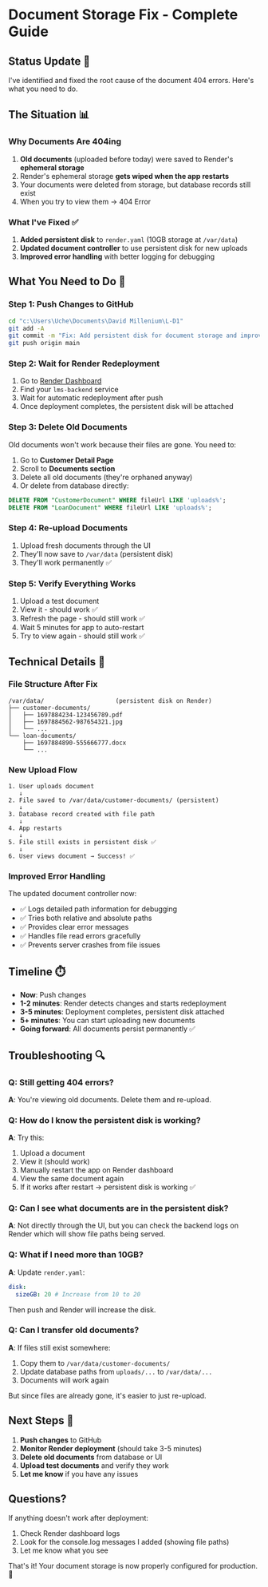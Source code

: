 # Document Storage Fix - Complete Guide

## Status Update 🔄

I've identified and fixed the root cause of the document 404 errors. Here's what you need to do.

## The Situation 📊

### Why Documents Are 404ing

1. **Old documents** (uploaded before today) were saved to Render's **ephemeral storage**
2. Render's ephemeral storage **gets wiped when the app restarts**
3. Your documents were deleted from storage, but database records still exist
4. When you try to view them → 404 Error

### What I've Fixed ✅

1. **Added persistent disk** to `render.yaml` (10GB storage at `/var/data`)
2. **Updated document controller** to use persistent disk for new uploads
3. **Improved error handling** with better logging for debugging

## What You Need to Do 🎯

### Step 1: Push Changes to GitHub

```bash
cd "c:\Users\Uche\Documents\David Millenium\L-D1"
git add -A
git commit -m "Fix: Add persistent disk for document storage and improve error handling"
git push origin main
```

### Step 2: Wait for Render Redeployment

1. Go to [Render Dashboard](https://dashboard.render.com)
2. Find your `lms-backend` service
3. Wait for automatic redeployment after push
4. Once deployment completes, the persistent disk will be attached

### Step 3: Delete Old Documents

Old documents won't work because their files are gone. You need to:

1. Go to **Customer Detail Page**
2. Scroll to **Documents section**
3. Delete all old documents (they're orphaned anyway)
4. Or delete from database directly:

```sql
DELETE FROM "CustomerDocument" WHERE fileUrl LIKE 'uploads%';
DELETE FROM "LoanDocument" WHERE fileUrl LIKE 'uploads%';
```

### Step 4: Re-upload Documents

1. Upload fresh documents through the UI
2. They'll now save to `/var/data` (persistent disk)
3. They'll work permanently ✅

### Step 5: Verify Everything Works

1. Upload a test document
2. View it - should work ✅
3. Refresh the page - should still work ✅
4. Wait 5 minutes for app to auto-restart
5. Try to view again - should still work ✅

## Technical Details 🔧

### File Structure After Fix

```
/var/data/                    (persistent disk on Render)
├── customer-documents/
│   ├── 1697884234-123456789.pdf
│   ├── 1697884562-987654321.jpg
│   └── ...
└── loan-documents/
    ├── 1697884890-555666777.docx
    └── ...
```

### New Upload Flow

```
1. User uploads document
   ↓
2. File saved to /var/data/customer-documents/ (persistent)
   ↓
3. Database record created with file path
   ↓
4. App restarts
   ↓
5. File still exists in persistent disk ✅
   ↓
6. User views document → Success! ✅
```

### Improved Error Handling

The updated document controller now:

- ✅ Logs detailed path information for debugging
- ✅ Tries both relative and absolute paths
- ✅ Provides clear error messages
- ✅ Handles file read errors gracefully
- ✅ Prevents server crashes from file issues

## Timeline ⏱️

- **Now**: Push changes
- **1-2 minutes**: Render detects changes and starts redeployment
- **3-5 minutes**: Deployment completes, persistent disk attached
- **5+ minutes**: You can start uploading new documents
- **Going forward**: All documents persist permanently ✅

## Troubleshooting 🔍

### Q: Still getting 404 errors?

**A**: You're viewing old documents. Delete them and re-upload.

### Q: How do I know the persistent disk is working?

**A**: Try this:

1. Upload a document
2. View it (should work)
3. Manually restart the app on Render dashboard
4. View the same document again
5. If it works after restart → persistent disk is working ✅

### Q: Can I see what documents are in the persistent disk?

**A**: Not directly through the UI, but you can check the backend logs on Render which will show file paths being served.

### Q: What if I need more than 10GB?

**A**: Update `render.yaml`:

```yaml
disk:
  sizeGB: 20 # Increase from 10 to 20
```

Then push and Render will increase the disk.

### Q: Can I transfer old documents?

**A**: If files still exist somewhere:

1. Copy them to `/var/data/customer-documents/`
2. Update database paths from `uploads/...` to `/var/data/...`
3. Documents will work again

But since files are already gone, it's easier to just re-upload.

## Next Steps 🚀

1. **Push changes** to GitHub
2. **Monitor Render deployment** (should take 3-5 minutes)
3. **Delete old documents** from database or UI
4. **Upload test documents** and verify they work
5. **Let me know** if you have any issues

## Questions?

If anything doesn't work after deployment:

1. Check Render dashboard logs
2. Look for the console.log messages I added (showing file paths)
3. Let me know what you see

That's it! Your document storage is now properly configured for production. 🎉
